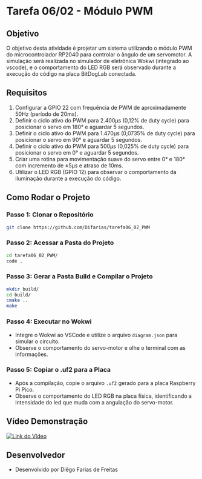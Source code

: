 
# Tarefa 06/02 - Módulo PWM

## Objetivo
O objetivo desta atividade é projetar um sistema utilizando o módulo PWM do microcontrolador RP2040 para controlar o ângulo de um servomotor. A simulação será realizada no simulador de eletrônica Wokwi (integrado ao vscode), e o comportamento do LED RGB será observado durante a execução do código na placa BitDogLab conectada.

## Requisitos
1. Configurar a GPIO 22 com frequência de PWM de aproximadamente 50Hz (período de 20ms).
2. Definir o ciclo ativo do PWM para 2.400µs (0,12% de duty cycle) para posicionar o servo em 180° e aguardar 5 segundos.
3. Definir o ciclo ativo do PWM para 1.470µs (0,0735% de duty cycle) para posicionar o servo em 90° e aguardar 5 segundos.
4. Definir o ciclo ativo do PWM para 500µs (0,025% de duty cycle) para posicionar o servo em 0° e aguardar 5 segundos.
5. Criar uma rotina para movimentação suave do servo entre 0° e 180° com incremento de ±5µs e atraso de 10ms.
6. Utilizar o LED RGB (GPIO 12) para observar o comportamento da iluminação durante a execução do código.

## Como Rodar o Projeto

### Passo 1: Clonar o Repositório
```bash
git clone https://github.com/Difarias/tarefa06_02_PWM
```

### Passo 2: Acessar a Pasta do Projeto
```bash
cd tarefa06_02_PWM/
code .
```

### Passo 3: Gerar a Pasta Build e Compilar o Projeto
```bash
mkdir build/
cd build/
cmake ..
make
```

### Passo 4: Executar no Wokwi
- Integre o Wokwi ao VSCode e utilize o arquivo `diagram.json` para simular o circuito.
- Observe o comportamento do servo-motor e olhe o terminal com as informações.

### Passo 5: Copiar o .uf2 para a Placa
- Após a compilação, copie o arquivo `.uf2` gerado para a placa Raspberry Pi Pico.
- Observe o comportamento do LED RGB na placa física, identificando a intensidade do led que muda com a angulação do servo-motor.

## Vídeo Demonstração
[![Link do Vídeo](https://img.youtube.com/vi/z2uhRnvfHxM/0.jpg)](https://youtu.be/z2uhRnvfHxM)

## Desenvolvedor

- Desenvolvido por Diêgo Farias de Freitas
